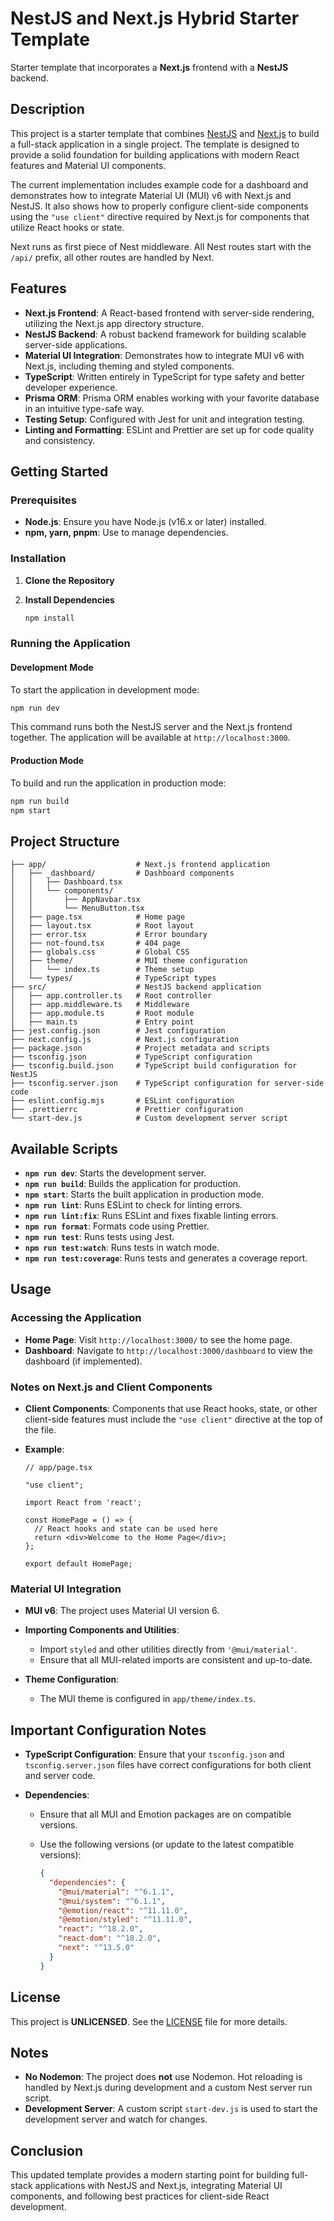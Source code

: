 # NestJS and Next.js Hybrid Starter Template

Starter template that incorporates a **Next.js** frontend with a **NestJS** backend.

## Description

This project is a starter template that combines [NestJS](https://nestjs.com/) and [Next.js](https://nextjs.org/) to build a full-stack application in a single project. The template is designed to provide a solid foundation for building applications with modern React features and Material UI components.

The current implementation includes example code for a dashboard and demonstrates how to integrate Material UI (MUI) v6 with Next.js and NestJS. It also shows how to properly configure client-side components using the `"use client"` directive required by Next.js for components that utilize React hooks or state.

Next runs as first piece of Nest middleware. All Nest routes start with the `/api/` prefix, all other routes are handled by Next.

## Features

- **Next.js Frontend**: A React-based frontend with server-side rendering, utilizing the Next.js app directory structure.
- **NestJS Backend**: A robust backend framework for building scalable server-side applications.
- **Material UI Integration**: Demonstrates how to integrate MUI v6 with Next.js, including theming and styled components.
- **TypeScript**: Written entirely in TypeScript for type safety and better developer experience.
- **Prisma ORM**: Prisma ORM enables working with your favorite database in an intuitive type-safe way.
- **Testing Setup**: Configured with Jest for unit and integration testing.
- **Linting and Formatting**: ESLint and Prettier are set up for code quality and consistency.

## Getting Started

### Prerequisites

- **Node.js**: Ensure you have Node.js (v16.x or later) installed.
- **npm, yarn, pnpm**: Use to manage dependencies.

### Installation

1. **Clone the Repository**
2. **Install Dependencies**

   ```bash
   npm install
   ```

### Running the Application

#### Development Mode

To start the application in development mode:

```bash
npm run dev
```

This command runs both the NestJS server and the Next.js frontend together. The application will be available at `http://localhost:3000`.

#### Production Mode

To build and run the application in production mode:

```bash
npm run build
npm start
```

## Project Structure

```plaintext
├── app/                    # Next.js frontend application
│   ├── _dashboard/         # Dashboard components
│   │   ├── Dashboard.tsx
│   │   └── components/
│   │       ├── AppNavbar.tsx
│   │       └── MenuButton.tsx
│   ├── page.tsx            # Home page
│   ├── layout.tsx          # Root layout
│   ├── error.tsx           # Error boundary
│   ├── not-found.tsx       # 404 page
│   ├── globals.css         # Global CSS
│   ├── theme/              # MUI theme configuration
│   │   └── index.ts        # Theme setup
│   └── types/              # TypeScript types
├── src/                    # NestJS backend application
│   ├── app.controller.ts   # Root controller
│   ├── app.middleware.ts   # Middleware
│   ├── app.module.ts       # Root module
│   ├── main.ts             # Entry point
├── jest.config.json        # Jest configuration
├── next.config.js          # Next.js configuration
├── package.json            # Project metadata and scripts
├── tsconfig.json           # TypeScript configuration
├── tsconfig.build.json     # TypeScript build configuration for NestJS
├── tsconfig.server.json    # TypeScript configuration for server-side code
├── eslint.config.mjs       # ESLint configuration
├── .prettierrc             # Prettier configuration
└── start-dev.js            # Custom development server script
```

## Available Scripts

- **`npm run dev`**: Starts the development server.
- **`npm run build`**: Builds the application for production.
- **`npm start`**: Starts the built application in production mode.
- **`npm run lint`**: Runs ESLint to check for linting errors.
- **`npm run lint:fix`**: Runs ESLint and fixes fixable linting errors.
- **`npm run format`**: Formats code using Prettier.
- **`npm run test`**: Runs tests using Jest.
- **`npm run test:watch`**: Runs tests in watch mode.
- **`npm run test:coverage`**: Runs tests and generates a coverage report.

## Usage

### Accessing the Application

- **Home Page**: Visit `http://localhost:3000/` to see the home page.
- **Dashboard**: Navigate to `http://localhost:3000/dashboard` to view the dashboard (if implemented).

### Notes on Next.js and Client Components

- **Client Components**: Components that use React hooks, state, or other client-side features must include the `"use client"` directive at the top of the file.
- **Example**:

  ```tsx
  // app/page.tsx

  "use client";

  import React from 'react';

  const HomePage = () => {
    // React hooks and state can be used here
    return <div>Welcome to the Home Page</div>;
  };

  export default HomePage;
  ```

### Material UI Integration

- **MUI v6**: The project uses Material UI version 6.
- **Importing Components and Utilities**:

  - Import `styled` and other utilities directly from `'@mui/material'`.
  - Ensure that all MUI-related imports are consistent and up-to-date.

- **Theme Configuration**:

  - The MUI theme is configured in `app/theme/index.ts`.

## Important Configuration Notes

- **TypeScript Configuration**: Ensure that your `tsconfig.json` and `tsconfig.server.json` files have correct configurations for both client and server code.
- **Dependencies**:

  - Ensure that all MUI and Emotion packages are on compatible versions.
  - Use the following versions (or update to the latest compatible versions):

    ```json
    {
      "dependencies": {
        "@mui/material": "^6.1.1",
        "@mui/system": "^6.1.1",
        "@emotion/react": "^11.11.0",
        "@emotion/styled": "^11.11.0",
        "react": "^18.2.0",
        "react-dom": "^18.2.0",
        "next": "^13.5.0"
      }
    }
    ```

## License

This project is **UNLICENSED**. See the [LICENSE](LICENSE) file for more details.

## Notes

- **No Nodemon**: The project does **not** use Nodemon. Hot reloading is handled by Next.js during development and a custom Nest server run script.
- **Development Server**: A custom script `start-dev.js` is used to start the development server and watch for changes.

## Conclusion

This updated template provides a modern starting point for building full-stack applications with NestJS and Next.js, integrating Material UI components, and following best practices for client-side React development.
